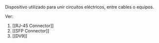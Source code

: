 Dispositivo utilizado para unir circuitos eléctricos, entre cables o equipos.

Ver:
1. [[RJ-45 Connector]]
2. [[SFP Connector]]
3. [[DV9]]